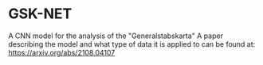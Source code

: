 # GSK-NET
A CNN model for the analysis of the "Generalstabskarta"
A paper describing the model and what type of data it is applied to can be found at: https://arxiv.org/abs/2108.04107
